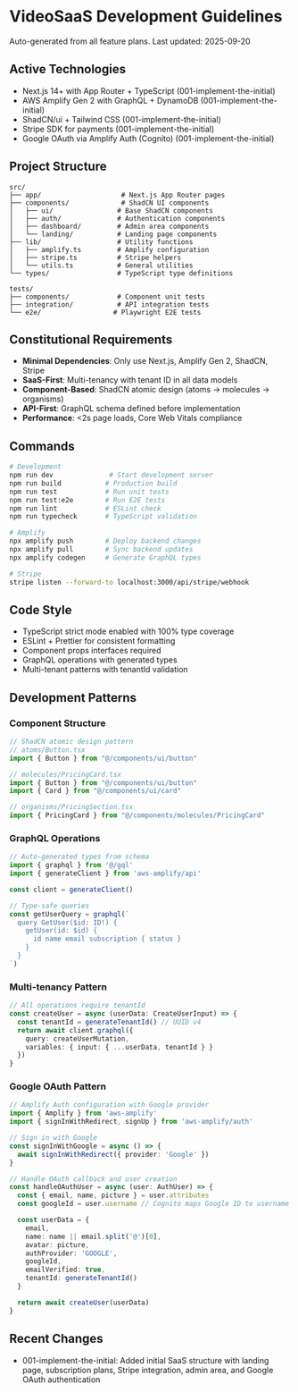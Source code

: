 # VideoSaaS Development Guidelines

Auto-generated from all feature plans. Last updated: 2025-09-20

## Active Technologies
- Next.js 14+ with App Router + TypeScript (001-implement-the-initial)
- AWS Amplify Gen 2 with GraphQL + DynamoDB (001-implement-the-initial)
- ShadCN/ui + Tailwind CSS (001-implement-the-initial)
- Stripe SDK for payments (001-implement-the-initial)
- Google OAuth via Amplify Auth (Cognito) (001-implement-the-initial)

## Project Structure
```
src/
├── app/                    # Next.js App Router pages
├── components/             # ShadCN UI components
│   ├── ui/                # Base ShadCN components
│   ├── auth/              # Authentication components
│   ├── dashboard/         # Admin area components
│   └── landing/           # Landing page components
├── lib/                   # Utility functions
│   ├── amplify.ts         # Amplify configuration
│   ├── stripe.ts          # Stripe helpers
│   └── utils.ts           # General utilities
└── types/                 # TypeScript type definitions

tests/
├── components/            # Component unit tests
├── integration/           # API integration tests
└── e2e/                  # Playwright E2E tests
```

## Constitutional Requirements
- **Minimal Dependencies**: Only use Next.js, Amplify Gen 2, ShadCN, Stripe
- **SaaS-First**: Multi-tenancy with tenant ID in all data models
- **Component-Based**: ShadCN atomic design (atoms → molecules → organisms)
- **API-First**: GraphQL schema defined before implementation
- **Performance**: <2s page loads, Core Web Vitals compliance

## Commands
```bash
# Development
npm run dev              # Start development server
npm run build           # Production build
npm run test            # Run unit tests
npm run test:e2e        # Run E2E tests
npm run lint            # ESLint check
npm run typecheck       # TypeScript validation

# Amplify
npx amplify push        # Deploy backend changes
npx amplify pull        # Sync backend updates
npx amplify codegen     # Generate GraphQL types

# Stripe
stripe listen --forward-to localhost:3000/api/stripe/webhook
```

## Code Style
- TypeScript strict mode enabled with 100% type coverage
- ESLint + Prettier for consistent formatting
- Component props interfaces required
- GraphQL operations with generated types
- Multi-tenant patterns with tenantId validation

## Development Patterns

### Component Structure
```typescript
// ShadCN atomic design pattern
// atoms/Button.tsx
import { Button } from "@/components/ui/button"

// molecules/PricingCard.tsx
import { Button } from "@/components/ui/button"
import { Card } from "@/components/ui/card"

// organisms/PricingSection.tsx
import { PricingCard } from "@/components/molecules/PricingCard"
```

### GraphQL Operations
```typescript
// Auto-generated types from schema
import { graphql } from '@/gql'
import { generateClient } from 'aws-amplify/api'

const client = generateClient()

// Type-safe queries
const getUserQuery = graphql(`
  query GetUser($id: ID!) {
    getUser(id: $id) {
      id name email subscription { status }
    }
  }
`)
```

### Multi-tenancy Pattern
```typescript
// All operations require tenantId
const createUser = async (userData: CreateUserInput) => {
  const tenantId = generateTenantId() // UUID v4
  return await client.graphql({
    query: createUserMutation,
    variables: { input: { ...userData, tenantId } }
  })
}
```

### Google OAuth Pattern
```typescript
// Amplify Auth configuration with Google provider
import { Amplify } from 'aws-amplify'
import { signInWithRedirect, signUp } from 'aws-amplify/auth'

// Sign in with Google
const signInWithGoogle = async () => {
  await signInWithRedirect({ provider: 'Google' })
}

// Handle OAuth callback and user creation
const handleOAuthUser = async (user: AuthUser) => {
  const { email, name, picture } = user.attributes
  const googleId = user.username // Cognito maps Google ID to username

  const userData = {
    email,
    name: name || email.split('@')[0],
    avatar: picture,
    authProvider: 'GOOGLE',
    googleId,
    emailVerified: true,
    tenantId: generateTenantId()
  }

  return await createUser(userData)
}
```

## Recent Changes
- 001-implement-the-initial: Added initial SaaS structure with landing page, subscription plans, Stripe integration, admin area, and Google OAuth authentication

<!-- MANUAL ADDITIONS START -->
<!-- Add any project-specific notes or overrides here -->
<!-- MANUAL ADDITIONS END -->